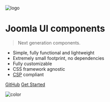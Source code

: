 ![logo](_images/80px-Joomla_logo.png)


# Joomla UI components

> Next generation components.

- Simple, fully functional and lightweight
- Extremely small footprint, no dependencies
- Fully customizable
- CSS framework agnostic
- [CSP](https://csp.withgoogle.com/docs/index.html) compliant


[GitHub](https://github.com/joomla-projects/custom-elements/)
[Get Started](/quickstart)

<!-- background color -->
![color](#37654e)
